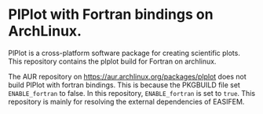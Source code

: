 # PlPlot with Fortran bindings on ArchLinux.

PlPlot is a cross-platform software package for creating scientific plots. 
This repository contains the plplot build for Fortran on archlinux.

The AUR repository on https://aur.archlinux.org/packages/plplot does not build PlPlot with fortran bindings. This is because the PKGBUILD file set `ENABLE_fortran` to false. In this repository, `ENABLE_fortran` is set to `true`. This repository is mainly for resolving the external dependencies of EASIFEM.

